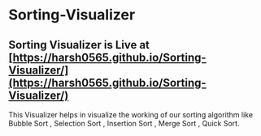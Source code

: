 # Sorting-Visualizer
## Sorting Visualizer is Live at   [https://harsh0565.github.io/Sorting-Visualizer/](https://harsh0565.github.io/Sorting-Visualizer/)
 This Visualizer helps in visualize the working of our sorting algorithm like  Bubble Sort , Selection Sort , Insertion Sort , Merge Sort , Quick Sort.
